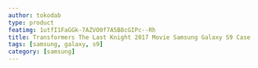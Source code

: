 ```yaml
---
author: tokodab
type: product
featimg: 1utfI1FaGGk-7AZVO0f7A5B8cGIPc--Rh
title: Transformers The Last Knight 2017 Movie Samsung Galaxy S9 Case
tags: [samsung, galaxy, s9]
category: [samsung]
---
```

